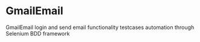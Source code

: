 # GmailEmail
GmailEmail login and send email functionality testcases automation through Selenium BDD framework
